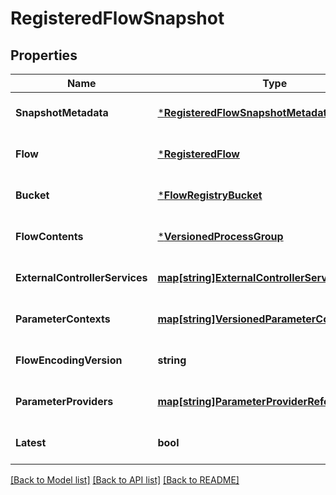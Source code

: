 # RegisteredFlowSnapshot

## Properties
Name | Type | Description | Notes
------------ | ------------- | ------------- | -------------
**SnapshotMetadata** | [***RegisteredFlowSnapshotMetadata**](RegisteredFlowSnapshotMetadata.md) |  | [optional] [default to null]
**Flow** | [***RegisteredFlow**](RegisteredFlow.md) |  | [optional] [default to null]
**Bucket** | [***FlowRegistryBucket**](FlowRegistryBucket.md) |  | [optional] [default to null]
**FlowContents** | [***VersionedProcessGroup**](VersionedProcessGroup.md) |  | [optional] [default to null]
**ExternalControllerServices** | [**map[string]ExternalControllerServiceReference**](ExternalControllerServiceReference.md) |  | [optional] [default to null]
**ParameterContexts** | [**map[string]VersionedParameterContext**](VersionedParameterContext.md) |  | [optional] [default to null]
**FlowEncodingVersion** | **string** |  | [optional] [default to null]
**ParameterProviders** | [**map[string]ParameterProviderReference**](ParameterProviderReference.md) |  | [optional] [default to null]
**Latest** | **bool** |  | [optional] [default to null]

[[Back to Model list]](../README.md#documentation-for-models) [[Back to API list]](../README.md#documentation-for-api-endpoints) [[Back to README]](../README.md)


